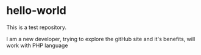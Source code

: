 # hello-world
This is a test repository.

I am a new developer, trying to explore the gitHub site and it's benefits, will work with PHP language
